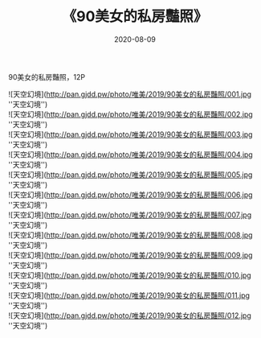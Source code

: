 ﻿---
layout: post
title:  《90美女的私房豔照》
date:   2020-08-09
img: http://pan.gjdd.pw/photo/唯美/2019/90美女的私房豔照/000.jpg
categories: [美女, 清纯, 唯美]
---

90美女的私房豔照，12P



![天空幻境](http://pan.gjdd.pw/photo/唯美/2019/90美女的私房豔照/001.jpg ''天空幻境'') <br>
![天空幻境](http://pan.gjdd.pw/photo/唯美/2019/90美女的私房豔照/002.jpg ''天空幻境'') <br>
![天空幻境](http://pan.gjdd.pw/photo/唯美/2019/90美女的私房豔照/003.jpg ''天空幻境'') <br>
![天空幻境](http://pan.gjdd.pw/photo/唯美/2019/90美女的私房豔照/004.jpg ''天空幻境'') <br>
![天空幻境](http://pan.gjdd.pw/photo/唯美/2019/90美女的私房豔照/005.jpg ''天空幻境'') <br>
![天空幻境](http://pan.gjdd.pw/photo/唯美/2019/90美女的私房豔照/006.jpg ''天空幻境'') <br>
![天空幻境](http://pan.gjdd.pw/photo/唯美/2019/90美女的私房豔照/007.jpg ''天空幻境'') <br>
![天空幻境](http://pan.gjdd.pw/photo/唯美/2019/90美女的私房豔照/008.jpg ''天空幻境'') <br>
![天空幻境](http://pan.gjdd.pw/photo/唯美/2019/90美女的私房豔照/009.jpg ''天空幻境'') <br>
![天空幻境](http://pan.gjdd.pw/photo/唯美/2019/90美女的私房豔照/010.jpg ''天空幻境'') <br>
![天空幻境](http://pan.gjdd.pw/photo/唯美/2019/90美女的私房豔照/011.jpg ''天空幻境'') <br>
![天空幻境](http://pan.gjdd.pw/photo/唯美/2019/90美女的私房豔照/012.jpg ''天空幻境'') <br>